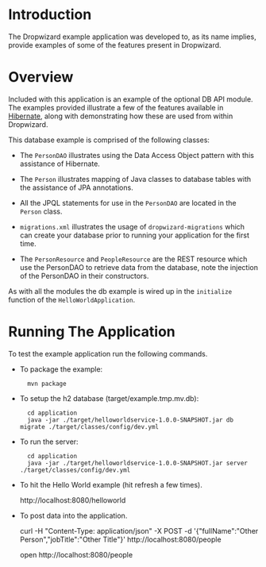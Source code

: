 # Introduction

The Dropwizard example application was developed to, as its name implies, provide examples of some of the features
present in Dropwizard.

# Overview

Included with this application is an example of the optional DB API module. The examples provided illustrate a few of
the features available in [Hibernate](http://hibernate.org/), along with demonstrating how these are used from within
Dropwizard.

This database example is comprised of the following classes:

* The `PersonDAO` illustrates using the Data Access Object pattern with this assistance of Hibernate.

* The `Person` illustrates mapping of Java classes to database tables with the assistance of JPA annotations.

* All the JPQL statements for use in the `PersonDAO` are located in the `Person` class.

* `migrations.xml` illustrates the usage of `dropwizard-migrations` which can create your database prior to running
your application for the first time.

* The `PersonResource` and `PeopleResource` are the REST resource which use the PersonDAO to retrieve data from the database, note the injection
of the PersonDAO in their constructors.

As with all the modules the db example is wired up in the `initialize` function of the `HelloWorldApplication`.

# Running The Application

To test the example application run the following commands.

* To package the example:

        mvn package

* To setup the h2 database (target/example.tmp.mv.db):

        cd application
        java -jar ./target/helloworldservice-1.0.0-SNAPSHOT.jar db migrate ./target/classes/config/dev.yml

* To run the server:

        cd application
        java -jar ./target/helloworldservice-1.0.0-SNAPSHOT.jar server ./target/classes/config/dev.yml

* To hit the Hello World example (hit refresh a few times).

	http://localhost:8080/helloworld

* To post data into the application.

	curl -H "Content-Type: application/json" -X POST -d '{"fullName":"Other Person","jobTitle":"Other Title"}' http://localhost:8080/people
	
	open http://localhost:8080/people
